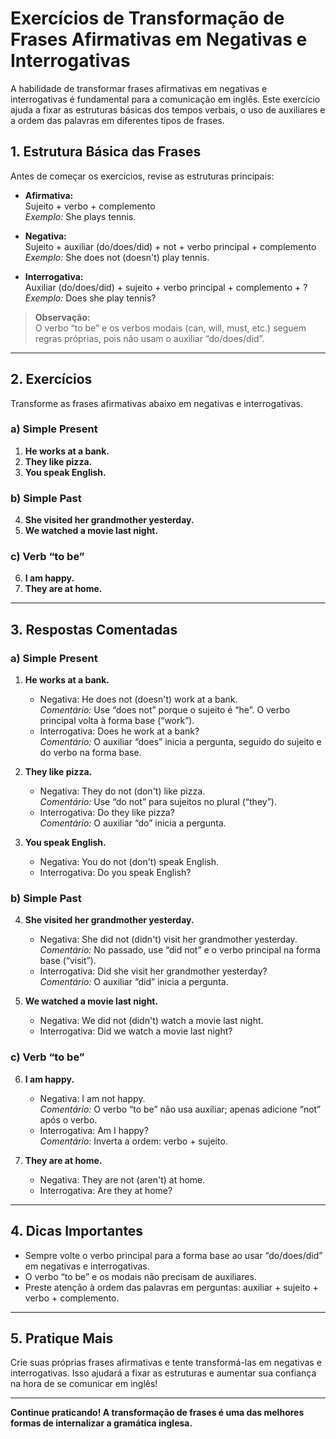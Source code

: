 # Exercícios de Transformação de Frases Afirmativas em Negativas e Interrogativas

A habilidade de transformar frases afirmativas em negativas e interrogativas é fundamental para a comunicação em inglês. Este exercício ajuda a fixar as estruturas básicas dos tempos verbais, o uso de auxiliares e a ordem das palavras em diferentes tipos de frases.

## 1. Estrutura Básica das Frases

Antes de começar os exercícios, revise as estruturas principais:

- **Afirmativa:**  
  Sujeito + verbo + complemento  
  _Exemplo:_ She plays tennis.

- **Negativa:**  
  Sujeito + auxiliar (do/does/did) + not + verbo principal + complemento  
  _Exemplo:_ She does not (doesn't) play tennis.

- **Interrogativa:**  
  Auxiliar (do/does/did) + sujeito + verbo principal + complemento + ?  
  _Exemplo:_ Does she play tennis?

> **Observação:**  
> O verbo “to be” e os verbos modais (can, will, must, etc.) seguem regras próprias, pois não usam o auxiliar “do/does/did”.

---

## 2. Exercícios

Transforme as frases afirmativas abaixo em negativas e interrogativas.

### a) Simple Present

1. **He works at a bank.**  
2. **They like pizza.**  
3. **You speak English.**

### b) Simple Past

4. **She visited her grandmother yesterday.**  
5. **We watched a movie last night.**

### c) Verb “to be”

6. **I am happy.**  
7. **They are at home.**

---

## 3. Respostas Comentadas

### a) Simple Present

1. **He works at a bank.**  
   - Negativa: He does not (doesn't) work at a bank.  
     _Comentário:_ Use “does not” porque o sujeito é “he”. O verbo principal volta à forma base (“work”).  
   - Interrogativa: Does he work at a bank?  
     _Comentário:_ O auxiliar “does” inicia a pergunta, seguido do sujeito e do verbo na forma base.

2. **They like pizza.**  
   - Negativa: They do not (don't) like pizza.  
     _Comentário:_ Use “do not” para sujeitos no plural (“they”).  
   - Interrogativa: Do they like pizza?  
     _Comentário:_ O auxiliar “do” inicia a pergunta.

3. **You speak English.**  
   - Negativa: You do not (don't) speak English.  
   - Interrogativa: Do you speak English?

### b) Simple Past

4. **She visited her grandmother yesterday.**  
   - Negativa: She did not (didn't) visit her grandmother yesterday.  
     _Comentário:_ No passado, use “did not” e o verbo principal na forma base (“visit”).  
   - Interrogativa: Did she visit her grandmother yesterday?  
     _Comentário:_ O auxiliar “did” inicia a pergunta.

5. **We watched a movie last night.**  
   - Negativa: We did not (didn't) watch a movie last night.  
   - Interrogativa: Did we watch a movie last night?

### c) Verb “to be”

6. **I am happy.**  
   - Negativa: I am not happy.  
     _Comentário:_ O verbo “to be” não usa auxiliar; apenas adicione “not” após o verbo.  
   - Interrogativa: Am I happy?  
     _Comentário:_ Inverta a ordem: verbo + sujeito.

7. **They are at home.**  
   - Negativa: They are not (aren't) at home.  
   - Interrogativa: Are they at home?

---

## 4. Dicas Importantes

- Sempre volte o verbo principal para a forma base ao usar “do/does/did” em negativas e interrogativas.
- O verbo “to be” e os modais não precisam de auxiliares.
- Preste atenção à ordem das palavras em perguntas: auxiliar + sujeito + verbo + complemento.

---

## 5. Pratique Mais

Crie suas próprias frases afirmativas e tente transformá-las em negativas e interrogativas. Isso ajudará a fixar as estruturas e aumentar sua confiança na hora de se comunicar em inglês!

---

**Continue praticando! A transformação de frases é uma das melhores formas de internalizar a gramática inglesa.**